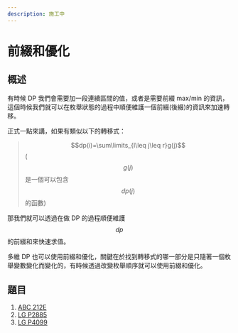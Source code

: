```yaml
---
description: 施工中
---
```


# 前綴和優化

## 概述

有時候 DP 我們會需要加一段連續區間的值，或者是需要前綴 max/min 的資訊，這個時候我們就可以在枚舉狀態的過程中順便維護一個前綴\(後綴\)的資訊來加速轉移。

正式一點來講，如果有類似以下的轉移式：

> $$dp(i)=\sum\limits_{l\leq j\leq r}g(j)$$ \($$g(j)$$是一個可以包含$$dp(j)$$的函數\)

那我們就可以透過在做 DP 的過程順便維護$$dp$$的前綴和來快速求值。

多維 DP 也可以使用前綴和優化，關鍵在於找到轉移式的哪一部分是只隨著一個枚舉變數變化而變化的，有時候透過改變枚舉順序就可以使用前綴和優化。

## 題目

1. [ABC 212E](https://atcoder.jp/contests/abc212/tasks/abc212_e)
2. [LG P2885](https://www.luogu.com.cn/problem/P2885)
3. [LG P4099](https://www.luogu.com.cn/problem/P4099)

